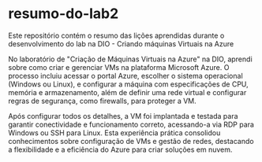 # resumo-do-lab2
Este repositório contém o resumo das lições aprendidas durante o desenvolvimento do lab na DIO - Criando máquinas Virtuais na Azure


No laboratório de "Criação de Máquinas Virtuais na Azure" na DIO, aprendi sobre como criar e gerenciar VMs na plataforma Microsoft Azure. O processo incluiu acessar o portal Azure, escolher o sistema operacional (Windows ou Linux), e configurar a máquina com especificações de CPU, memória e armazenamento, além de definir uma rede virtual e configurar regras de segurança, como firewalls, para proteger a VM.

Após configurar todos os detalhes, a VM foi implantada e testada para garantir conectividade e funcionamento correto, acessando-a via RDP para Windows ou SSH para Linux. Esta experiência prática consolidou conhecimentos sobre configuração de VMs e gestão de redes, destacando a flexibilidade e a eficiência do Azure para criar soluções em nuvem.
